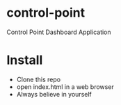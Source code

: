 # control-point

Control Point Dashboard Application

# Install

* Clone this repo
* open index.html in a web browser
* Always believe in yourself
